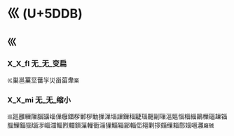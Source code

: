 # 巛 (U+5DDB)

## 巛

### X_X_fl 无_无_变扁
`巛`巢邕罺坙葘㜽災甾菑舝`窼`

### X_X_mi 无_无_缩小 
`巡`廵雝繅隟腦䭬缁㑿癰鍿㭮鄛桚勦摷漅堖䜈鏁䅔疀瑙齆㓯璅㴩㜉惱椔緇鶅樔碯䟁锱䐉䲃錙㺁匘㳨崰湽鲻煭輺鎻薻轈衟淄㺐鯔辎䣎輜㑎郺剿拶㿳缫䎩郻㛴嗈灉`廱㦽`